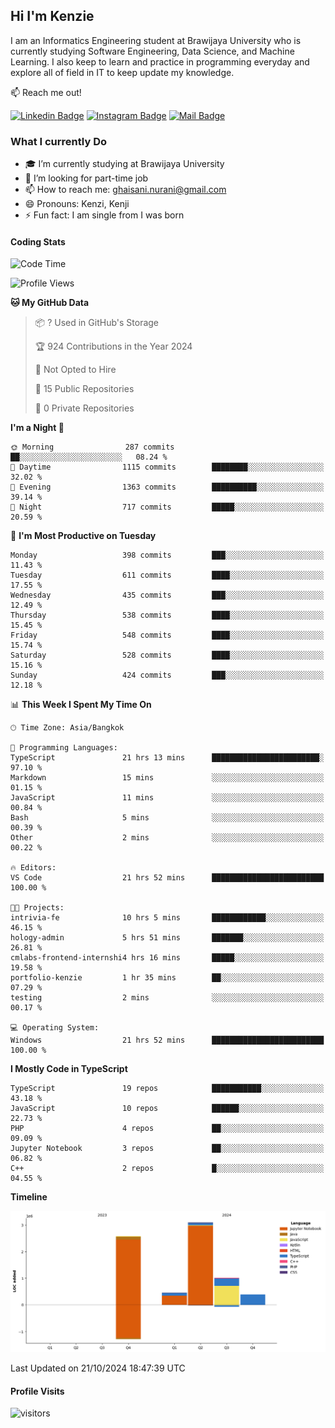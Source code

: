 ## Hi I'm Kenzie


I am an Informatics Engineering student at Brawijaya University who is currently studying Software Engineering, Data Science, and Machine Learning. I also keep to learn and practice in programming everyday and explore all of field in IT to keep update my knowledge.

:mailbox: Reach me out!

[![Linkedin Badge](https://img.shields.io/badge/-Kenzie_Taqiyassar-0e76a8?style=flat&labelColor=0e76a8&logo=linkedin&logoColor=white)](https://www.linkedin.com/in/kenzie-taqiyassar-37458b1aa/) 
[![Instagram Badge](https://img.shields.io/badge/-@__kenziehh_-e84393?style=flat&labelColor=e84393&logo=instagram&logoColor=white)](https://www.instagram.com/_kenziehh/) 
[![Mail Badge](https://img.shields.io/badge/-ghaisani.nurani-c0392b?style=flat&labelColor=c0392b&logo=gmail&logoColor=white)](mailto:ghaisani.nurani@gmail.com)

### What I currently Do

- 🎓 I’m currently studying at Brawijaya University
- 💼 I’m looking for part-time job
- 📫 How to reach me: ghaisani.nurani@gmail.com
- 😄 Pronouns: Kenzi, Kenji
- ⚡ Fun fact: I am single from I was born

#### Coding Stats
<!--START_SECTION:waka-->
![Code Time](http://img.shields.io/badge/Code%20Time-814%20hrs%2021%20mins-blue)

![Profile Views](http://img.shields.io/badge/Profile%20Views-0-blue)

**🐱 My GitHub Data** 

> 📦 ? Used in GitHub's Storage 
 > 
> 🏆 924 Contributions in the Year 2024
 > 
> 🚫 Not Opted to Hire
 > 
> 📜 15 Public Repositories 
 > 
> 🔑 0 Private Repositories 
 > 
**I'm a Night 🦉** 

```text
🌞 Morning                287 commits         ██░░░░░░░░░░░░░░░░░░░░░░░   08.24 % 
🌆 Daytime                1115 commits        ████████░░░░░░░░░░░░░░░░░   32.02 % 
🌃 Evening                1363 commits        ██████████░░░░░░░░░░░░░░░   39.14 % 
🌙 Night                  717 commits         █████░░░░░░░░░░░░░░░░░░░░   20.59 % 
```
📅 **I'm Most Productive on Tuesday** 

```text
Monday                   398 commits         ███░░░░░░░░░░░░░░░░░░░░░░   11.43 % 
Tuesday                  611 commits         ████░░░░░░░░░░░░░░░░░░░░░   17.55 % 
Wednesday                435 commits         ███░░░░░░░░░░░░░░░░░░░░░░   12.49 % 
Thursday                 538 commits         ████░░░░░░░░░░░░░░░░░░░░░   15.45 % 
Friday                   548 commits         ████░░░░░░░░░░░░░░░░░░░░░   15.74 % 
Saturday                 528 commits         ████░░░░░░░░░░░░░░░░░░░░░   15.16 % 
Sunday                   424 commits         ███░░░░░░░░░░░░░░░░░░░░░░   12.18 % 
```


📊 **This Week I Spent My Time On** 

```text
🕑︎ Time Zone: Asia/Bangkok

💬 Programming Languages: 
TypeScript               21 hrs 13 mins      ████████████████████████░   97.10 % 
Markdown                 15 mins             ░░░░░░░░░░░░░░░░░░░░░░░░░   01.15 % 
JavaScript               11 mins             ░░░░░░░░░░░░░░░░░░░░░░░░░   00.84 % 
Bash                     5 mins              ░░░░░░░░░░░░░░░░░░░░░░░░░   00.39 % 
Other                    2 mins              ░░░░░░░░░░░░░░░░░░░░░░░░░   00.22 % 

🔥 Editors: 
VS Code                  21 hrs 52 mins      █████████████████████████   100.00 % 

🐱‍💻 Projects: 
intrivia-fe              10 hrs 5 mins       ████████████░░░░░░░░░░░░░   46.15 % 
hology-admin             5 hrs 51 mins       ███████░░░░░░░░░░░░░░░░░░   26.81 % 
cmlabs-frontend-internshi4 hrs 16 mins       █████░░░░░░░░░░░░░░░░░░░░   19.58 % 
portfolio-kenzie         1 hr 35 mins        ██░░░░░░░░░░░░░░░░░░░░░░░   07.29 % 
testing                  2 mins              ░░░░░░░░░░░░░░░░░░░░░░░░░   00.17 % 

💻 Operating System: 
Windows                  21 hrs 52 mins      █████████████████████████   100.00 % 
```

**I Mostly Code in TypeScript** 

```text
TypeScript               19 repos            ███████████░░░░░░░░░░░░░░   43.18 % 
JavaScript               10 repos            ██████░░░░░░░░░░░░░░░░░░░   22.73 % 
PHP                      4 repos             ██░░░░░░░░░░░░░░░░░░░░░░░   09.09 % 
Jupyter Notebook         3 repos             ██░░░░░░░░░░░░░░░░░░░░░░░   06.82 % 
C++                      2 repos             █░░░░░░░░░░░░░░░░░░░░░░░░   04.55 % 
```



**Timeline**

![Lines of Code chart](https://raw.githubusercontent.com/kenziehh/kenziehh/master/assets/bar_graph.png)


 Last Updated on 21/10/2024 18:47:39 UTC
<!--END_SECTION:waka-->


#### Profile Visits

![visitors](https://visitor-badge.glitch.me/badge?page_id=kenziehh.kenziehh)





